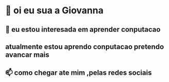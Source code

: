 # 👋 oi eu sua a Giovanna
## 👀 eu estou interesada em aprender conputacao
##  atualmente estou aprendo conputacao pretendo avancar mais
## 📫 como chegar ate mim ,pelas redes sociais 

<!---
gih-calixtro/gih-calixtro is a ✨ special ✨ repository because its `README.md` (this file) appears on your GitHub profile.
You can click the Preview link to take a look at your changes.
--->
